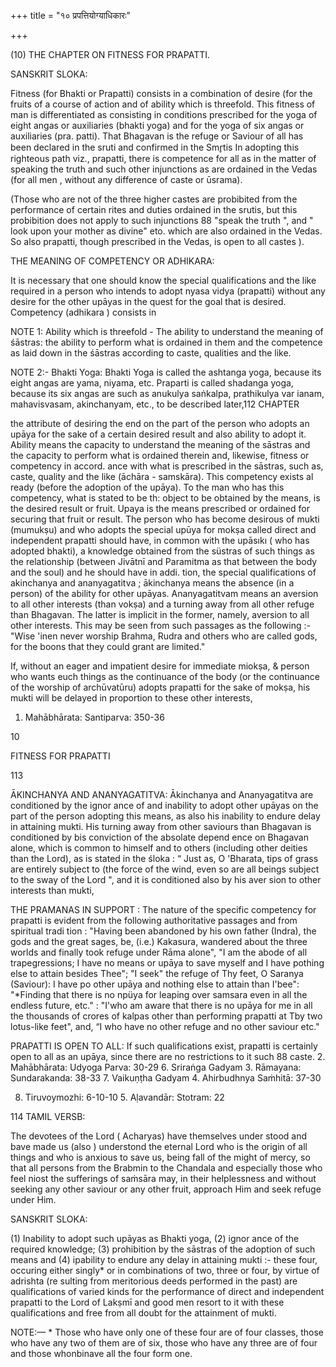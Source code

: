 +++
title = "१० प्रपत्तियोग्याधिकारः"

+++

(10) THE CHAPTER ON FITNESS FOR PRAPATTI. 

SANSKRIT SLOKA: 

Fitness (for Bhakti or Prapatti) consists in a combination of desire (for the fruits of a course of action and of ability which is threefold. This fitness of man is differentiated as consisting in conditions prescribed for the yoga of eight angas or auxiliaries (bhakti yoga) and for the yoga of six angas or auxiliaries (pra. patti). That Bhagavan is the refuge or Saviour of all has been declared in the sruti and confirmed in the Smr̥tis In adopting this righteous path viz., prapatti, there is competence for all as in the matter of speaking the truth and such other injunctions as are ordained in the Vedas (for all men , without any difference of caste or ūsrama). 

(Those who are not of the three higher castes are probibited from the performance of certain rites and duties ordained in the srutis, but this probibition does not apply to such injunctions 88 "speak the truth ", and " look upon your mother as divine" eto. which are also ordained in the Vedas. So also prapatti, though prescribed in the Vedas, is open to all castes ). 

THE MEANING OF COMPETENCY OR ADHIKARA: 

It is necessary that one should know the special qualifications and the like required in a person who intends to adopt nyasa vidya (prapatti) without any desire for the other upāyas in the quest for the goal that is desired. Competency (adhikara ) consists in 

NOTE 1: Ability which is threefold - The ability to understand the meaning of śāstras: the ability to perform what is ordained in them and the competence as laid down in the śāstras according to caste, qualities and the like. 

NOTE 2:- Bhakti Yoga: Bhakti Yoga is called the ashtanga yoga, because its eight angas are yama, niyama, etc. Praparti is called shadanga yoga, because its six angas are such as anukulya saṅkalpa, prathikulya var ianam, mahavisvasam, akinchanyam, etc., to be described later,112 CHAPTER 

the attribute of desiring the end on the part of the person who adopts an upāya for the sake of a certain desired result and also ability to adopt it. Ability means the capacity to understand the meaning of the sāstras and the capacity to perform what is ordained therein and, likewise, fitness or competency in accord. ance with what is prescribed in the sāstras, such as, caste, quality and the like (āchāra - samskāra). This competency exists al ready (before the adoption of the upāya). To the man who has this competency, what is stated to be th: object to be obtained by the means, is the desired result or fruit. Upaya is the means prescribed or ordained for securing that fruit or result. The person who has become desirous of mukti (mumukṣu) and who adopts the special upūya for mokṣa called direct and independent prapatti should have, in common with the upāsıkı ( who has adopted bhakti), a knowledge obtained from the süstras of such things as the relationship (between Jivātnī and Paramitma as that between the body and the soul) and he should have in addi. tion, the special qualifications of akinchanya and ananyagatitva ; ākinchanya means the absence (in a person) of the ability for other upāyas. Ananyagatitvam means an aversion to all other interests (than vokṣa) and a turning away from all other refuge than Bhagavan. The latter is implicit in the former, namely, aversion to all other interests. This may be seen from such passages as the following :-"Wise 'inen never worship Brahma, Rudra and others who are called gods, for the boons that they could grant are limited." 

If, without an eager and impatient desire for immediate miokṣa, & person who wants euch things as the continuance of the body (or the continuance of the worship of archūvatūru) adopts prapatti for the sake of mokṣa, his mukti will be delayed in proportion to these other interests, 

1. Mahābhārata: Santiparva: 350-36 

10 

FITNESS FOR PRAPATTI 

113 

ĀKINCHANYA AND ANANYAGATITVA: Ākinchanya and Ananyagatitva are conditioned by the ignor ance of and inability to adopt other upāyas on the part of the person adopting this means, as also his inability to endure delay in attaining mukti. His turning away from other saviours than Bhagavan is conditioned by bis conviction of the absolate depend ence on Bhagavan alone, which is common to himself and to others (including other deities than the Lord), as is stated in the śloka : “ Just as, O 'Bharata, tips of grass are entirely subject to (the force of the wind, even so are all beings subject to the sway of the Lord ", and it is conditioned also by his aver sion to other interests than mukti, 

THE PRAMANAS IN SUPPORT : The nature of the specific competency for prapatti is evident from the following authoritative passages and from spiritual tradi tion : "Having been abandoned by his own father (Indra), the gods and the great sages, be, (i.e.) Kakasura, wandered about the three worlds and finally took refuge under Rāma alone", "I am the abode of all trapegressions; I have no means or upāya to save myself and I have pothing else to attain besides Thee"; "I seek" the refuge of Thy feet, O Saranya (Saviour): I have po other upāya and nothing else to attain than I'bee": "\*Finding that there is no npüya for leaping over samsara even in all the endless future, etc." : "I'who am aware that there is no upāya for me in all the thousands of crores of kalpas other than performing prapatti at Tby two lotus-like feet", and, “I who have no other refuge and no other saviour etc." 

PRAPATTI IS OPEN TO ALL: If such qualifications exist, prapatti is certainly open to all as an upāya, since there are no restrictions to it such 88 caste. 2. Mahābhārata: Udyoga Parva: 30-29 6. Sriraṅga Gadyam 3. Rāmayana: Sundarakanda: 38-33 7. Vaikuṇṭha Gadyam 4. Ahirbudhnya Saṁhitā: 37-30 

8. Tiruvoymozhi: 6-10-10 5. Aḷavandār: Stotram: 22 

114 TAMIL VERSB: 

The devotees of the Lord ( Acharyas) have themselves under stood and bave made us (also ) understond the eternal Lord who is the origin of all things and who is anxious to save us, being fall of the might of mercy, so that all persons from the Brabmin to the Chandala and especially those who feel niost the sufferings of saṁsāra may, in their helplessness and without seeking any other saviour or any other fruit, approach Him and seek refuge under Him. 

SANSKRIT SLOKA: 

(1) Inability to adopt such upāyas as Bhakti yoga, (2) ignor ance of the required knowledge; (3) prohibition by the sāstras of the adoption of such means and (4) ipability to endure any delay in attaining mukti :- these four, occuring either singly\* or in combinations of two, three or four, by virtue of adrishta (re sulting from meritorious deeds performed in the past) are qualifications of varied kinds for the performance of direct and independent prapatti to the Lord of Lakṣmī and good men resort to it with these qualifications and free from all doubt for the attainment of mukti. 

NOTE:— \* Those who have only one of these four are of four classes, those who have any two of them are of six, those who have any three are of four and those whonbinave all the four form one. 
